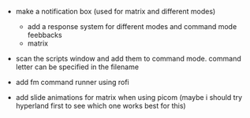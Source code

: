 - make a notification box (used for matrix and different modes)
    - add a response system for different modes and command mode feebbacks
    - matrix

- scan the scripts window and add them to command mode. command letter can be specified in the filename

- add fm command runner using rofi
- add slide animations for matrix when using picom (maybe i should try hyperland first to see which one works best for this)


